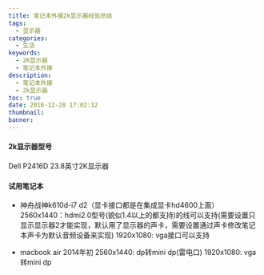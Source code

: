 ```yaml
---
title: 笔记本外接2k显示器经验总结
tags:
  - 显示器
categories:
  - 生活
keywords:
  - 2K显示器
  - 笔记本外接
description:
  - 笔记本外接
  - 2k显示器
toc: true
date: 2016-12-28 17:02:12
thumbnail:
banner:
---
```


#### 2k显示器型号
Dell P2416D 23.8英寸2K显示器

#### 试用笔记本
* 神舟战神k610d-i7 d2（显卡接口都是在集成显卡hd4600上面）
2560x1440：hdmi2.0型号(貌似1.4以上的都支持)的线可以支持(需要设置只显示显示器2才能实现，默认用了显示器的声卡，需要设置通过声卡修改笔记本声卡为默认音频设备来实现)
1920x1080: vga接口可以支持

* macbook air 2014年初
2560x1440: dp转mini dp(雷电口)
1920x1080: vga转mini dp
